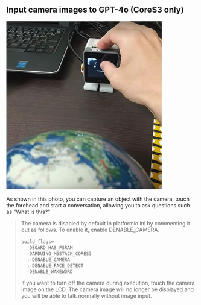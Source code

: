 
## Input camera images to GPT-4o (CoreS3 only)

![](../images/gpt4o_camera.jpg)

As shown in this photo, you can capture an object with the camera, touch the forehead and start a conversation, allowing you to ask questions such as "What is this?"


> The camera is disabled by default in platformio.ini by commenting it out as follows. To enable it, enable DENABLE_CAMERA.
> ```
> build_flags=
>   -DBOARD_HAS_PSRAM
>   -DARDUINO_M5STACK_CORES3
>   ;-DENABLE_CAMERA
>   ;-DENABLE_FACE_DETECT
>   -DENABLE_WAKEWORD
> ```
>
> If you want to turn off the camera during execution, touch the camera image on the LCD. The camera image will no longer be displayed and you will be able to talk normally without image input.
